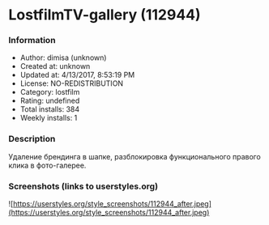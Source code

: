 # LostfilmTV-gallery (112944)

### Information
- Author: dimisa (unknown)
- Created at: unknown
- Updated at: 4/13/2017, 8:53:19 PM
- License: NO-REDISTRIBUTION
- Category: lostfilm
- Rating: undefined
- Total installs: 384
- Weekly installs: 1


### Description
Удаление брендинга в шапке, разблокировка функционального правого клика в фото-галерее.


### Screenshots (links to userstyles.org)
![https://userstyles.org/style_screenshots/112944_after.jpeg](https://userstyles.org/style_screenshots/112944_after.jpeg)


